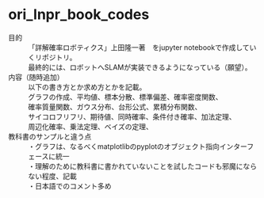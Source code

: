 # ori_lnpr_book_codes
<dl>
  <dt>目的</dt>
  <dd>「詳解確率ロボティクス」上田隆一著　をjupyter notebookで作成していくリポジトリ。</dd>
  <dd>最終的には、ロボットへSLAMが実装できるようになっている（願望）。</dd>

  <dt>内容（随時追加）</dt>
  <dd>以下の書き方とか求め方とかを記載。</dd>
  <dd>グラフの作成、平均値、標本分散、標準偏差、確率密度関数、</dd>
  <dd>確率質量関数、ガウス分布、台形公式、累積分布関数、</dd>
  <dd>サイコロフリフリ、期待値、同時確率、条件付き確率、加法定理、</dd>
  <dd>周辺化確率、乗法定理、ベイズの定理、</dd>
  
  
 <dt>教科書のサンプルと違う点</dt>
  <dd>・グラフは、なるべくmatplotlibのpyplotのオブジェクト指向インターフェースに統一</dd>
  <dd>・理解のために教科書に書かれていないことを試したコードも邪魔にならない程度、記載</dd>
  <dd>・日本語でのコメント多め</dd>
</dl>
